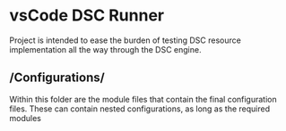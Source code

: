 # vsCode DSC Runner

Project is intended to ease the burden of testing DSC resource implementation all the way through the DSC engine.


## /Configurations/ 

Within this folder are the module files that contain the final configuration files. 
These can contain nested configurations, as long as the required modules 